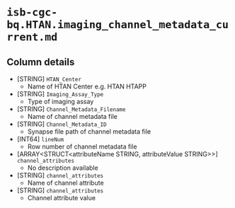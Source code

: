 # `isb-cgc-bq.HTAN.imaging_channel_metadata_current.md`

## Column details

* [STRING]    `HTAN_Center`
  - Name of HTAN Center e.g. HTAN HTAPP
* [STRING]    `Imaging_Assay_Type`
  - Type of imaging assay
* [STRING]    `Channel_Metadata_Filename`
  - Name of channel metadata file
* [STRING]    `Channel_Metadata_ID`
  - Synapse file path of channel metadata file
* [INT64]    `lineNum`
  - Row number of channel metadata file
* [ARRAY<STRUCT<attributeName STRING, attributeValue STRING>>]    `channel_attributes`
  - No description available
* [STRING]    `channel_attributes`
  - Name of channel attribute
* [STRING]    `channel_attributes`
  - Channel attribute value

